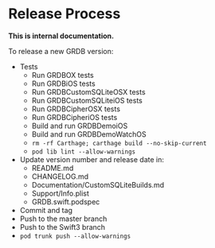 Release Process
===============

**This is internal documentation.**

To release a new GRDB version:

- Tests
    - Run GRDBOX tests
    - Run GRDBiOS tests
    - Run GRDBCustomSQLiteOSX tests
    - Run GRDBCustomSQLiteiOS tests
    - Run GRDBCipherOSX tests
    - Run GRDBCipheriOS tests
    - Build and run GRDBDemoiOS
    - Build and run GRDBDemoWatchOS
    - `rm -rf Carthage; carthage build --no-skip-current`
    - `pod lib lint --allow-warnings`
- Update version number and release date in:
    - README.md
    - CHANGELOG.md
    - Documentation/CustomSQLiteBuilds.md
    - Support/Info.plist
    - GRDB.swift.podspec
- Commit and tag
- Push to the master branch
- Push to the Swift3 branch
- `pod trunk push --allow-warnings`
